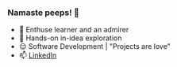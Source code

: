 ### Namaste peeps! 🙏

- 🌱 Enthuse learner and an admirer
- 🔭 Hands-on in-idea exploration
- 😌 Software Development | "Projects are love"
- 📫 [LinkedIn](https://www.linkedin.com/in/dhatri-kapuriya-372a79182/)


<!--
**dhatrikapuriya/dhatrikapuriya** is a ✨ _special_ ✨ repository because its `README.md` (this file) appears on your GitHub profile.

Here are some ideas to get you started:

- 🔭 I’m currently working on ...
- 🌱 I’m currently learning ...
- 👯 I’m looking to collaborate on ...
- 🤔 I’m looking for help with ...
- 💬 Ask me about ...
- 📫 How to reach me: ...
- 😄 Pronouns: ...
- ⚡ Fun fact: ...
-->
